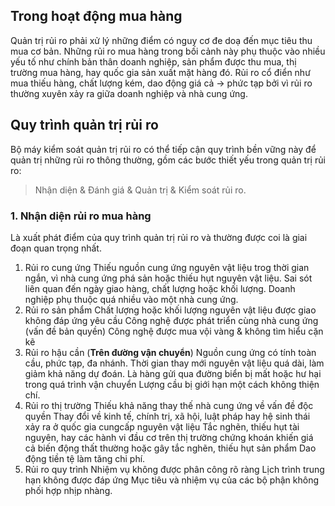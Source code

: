 ## Trong hoạt động mua hàng 
Quản trị rủi ro phải xử lý những điểm có nguy cơ đe doạ đến mục tiêu thu mua cơ bản. Những rủi ro mua hàng trong bối cảnh này phụ thuộc vào nhiều yếu tố như chính bản thân doanh nghiệp, sản phẩm được thu mua, thị trường mua hàng, hay quốc gia sản xuất mặt hàng đó.
Rủi ro cổ điển như mua thiếu hàng, chất lượng kém, dao động giá cả -> phức tạp bởi vì rủi ro thường xuyên xảy ra giữa doanh nghiệp và nhà cung ứng.
## Quy trình quản trị rủi ro
Bộ máy kiểm soát quản trị rủi ro có thể tiếp cận quy trình bền vững này để quản trị những rủi ro thông thường, gồm các bước thiết yếu trong quản trị rủi ro: 
>Nhận diện & Đánh giá & Quản trị & Kiểm soát rủi ro.

### 1. Nhận diện rủi ro mua hàng 
Là xuất phát điểm của quy trình quản trị rủi ro và thường được coi là giai đoạn quan trọng nhất.
1. Rủi ro cung ứng
Thiếu nguồn cung ứng nguyên vật liệu trog thời gian ngắn, vì nhà cung ứng phá sản hoặc thiếu hụt nguyên vật liệu. 
Sai sót liên quan đến ngày giao hàng, chất lượng hoặc khối lượng.
Doanh nghiệp phụ thuộc quá nhiều vào một nhà cung ứng.
2. Rủi ro sản phẩm
Chất lượng hoặc khối lượng nguyên vật liệu được giao không đáp ứng yêu cầu
Công nghệ được phát triển cùng nhà cung ứng (vấn đề bản quyền)
Công nghệ được mua vội vàng & không tìm hiểu cặn kẽ
3. Rủi ro hậu cần (**Trên đường vận chuyển**)
Nguồn cung ứng có tính toàn cầu, phức tạp, đa nhánh.
Thời gian thay mới nguyên vật liệu quá dài, làm giảm khả năng dự đoán.
Là hàng gửi qua đường biển bị mất hoặc hư hại trong quá trình vận chuyển
Lượng cầu bị giới hạn một cách không thiện chí.
4. Rủi ro thị trường
Thiếu khả năng thay thế nhà cung ứng về vấn đề độc quyền 
Thay đổi về kinh tế, chính trị, xã hội, luật pháp hay hệ sinh thái xảy ra ở quốc gia cungcấp nguyên vật liệu
Tắc nghẽn, thiếu hụt tài nguyên, hay các hành vi đầu cơ trên thị trường chứng khoán khiến giá cả biến động thất thường hoặc gây tắc nghẽn, thiếu hụt sản phẩm
Dao động tiền tệ làm tăng chi phí.
5. Rủi ro quy trình 
Nhiệm vụ không được phân công rõ ràng
Lịch trình trung hạn không được đáp ứng
Mục tiêu và nhiệm vụ của các bộ phận không phối hợp nhịp nhàng.